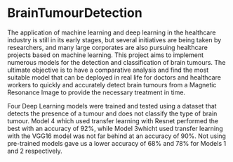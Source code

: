 # BrainTumourDetection
The application of machine learning and deep learning in the healthcare industry is still in its early stages, but several initiatives are being taken by researchers, and many large corporates are also pursuing healthcare projects based on machine learning. This project aims to implement numerous models for the detection and classification of brain tumours. The ultimate objective is to have a comparative analysis and find the most suitable model that can be deployed in real life for doctors and healthcare workers to quickly and accurately detect brain tumours from a Magnetic Resonance Image to provide the necessary treatment in time.

Four Deep Learning models were trained and tested using a dataset that detects the presence of a tumour and does not classify the type of brain tumour. Model 4 which used transfer learning with Resnet performed the best with an accuracy of 92%, while Model 3whicht used transfer learning with the VGG16 model was not far behind at an accuracy of 90%. Not using pre-trained models gave us a lower accuracy of 68% and 78% for Models 1 and 2 respectively.
